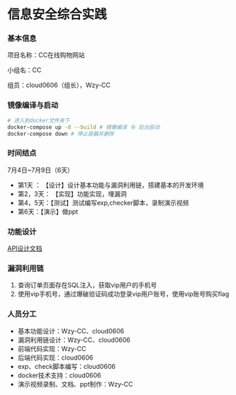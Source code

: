 
# 信息安全综合实践

### 基本信息

项目名称：CC在线购物网站

小组名：CC

组员：cloud0606（组长），Wzy-CC

### 镜像编译与启动

```bash
# 进入到docker文件夹下
docker-compose up -d --build # 镜像编译 与 后台启动
docker-compose down # 停止容器并删除
```

### 时间结点

7月4日~7月9日（6天）

- 第1天 ： 【设计】设计基本功能与漏洞利用链，搭建基本的开发环境 
- 第2，3天： 【实现】功能实现，埋漏洞
- 第4，5天：【测试】测试编写exp,checker脚本，录制演示视频
- 第6天：【演示】做ppt

### 功能设计

[API设计文档](Doc/API.md)

### 漏洞利用链
  1. 查询订单页面存在SQL注入，获取vip用户的手机号
  2. 使用vip手机号，通过爆破验证码成功登录vip用户账号，使用vip账号购买flag

### 人员分工

- 基本功能设计：Wzy-CC、cloud0606
- 漏洞利用链设计：Wzy-CC、cloud0606
- 前端代码实现：Wzy-CC
- 后端代码实现：cloud0606
- exp、check脚本编写：cloud0606
- docker技术支持：cloud0606
- 演示视频录制、文档、ppt制作：Wzy-CC
